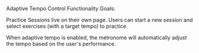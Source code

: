 Adaptive Tempo Control Functionality Goals:

Practice Sessions live on their own page. Users can start a new session and select exercises (with a target tempo) to practice.

When adaptive tempo is enabled, the metronome will automatically adjust the tempo based on the user's performance.

